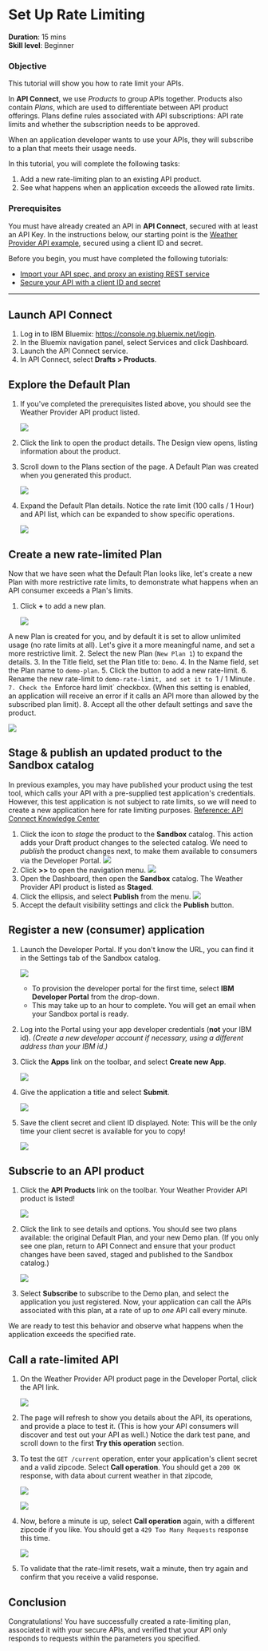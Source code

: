 # Set Up Rate Limiting
**Duration**: 15 mins  
**Skill level**: Beginner  


### Objective
This tutorial will show you how to rate limit your APIs.

In **API Connect**, we use *Products* to group APIs together. Products also contain *Plans*, which are used to differentiate between API product offerings. Plans define rules associated with API subscriptions: API rate limits and whether the subscription needs to be approved.

When an application developer wants to use your APIs, they will subscribe to a plan that meets their usage needs.

In this tutorial, you will complete the following tasks:
1. Add a new rate-limiting plan to an existing API product.
2. See what happens when an application exceeds the allowed rate limits.


### Prerequisites
You must have already created an API in **API Connect**, secured with at least an API Key. In the instructions below, our starting point is the [Weather Provider API example](https://github.com/ibm-apiconnect/getting-started/blob/master/bluemix/1a/README.md), secured using a client ID and secret.

Before you begin, you must have completed the following tutorials:
- [Import your API spec, and proxy an existing REST service](https://github.com/ibm-apiconnect/getting-started/blob/master/bluemix/1a/README.md)
- [Secure your API with a client ID and secret](https://github.com/ibm-apiconnect/getting-started/blob/master/bluemix/2a/README.md)

---
## Launch API Connect

1. Log in to IBM Bluemix: https://console.ng.bluemix.net/login.
1. In the Bluemix navigation panel, select Services and click Dashboard.
1. Launch the API Connect service.
1. In API Connect, select **Drafts > Products**.

## Explore the Default Plan
1. If you've completed the prerequisites listed above, you should see the Weather Provider API product listed. 

   ![](./images/draftproducts.png)      

2. Click the link to open the product details. The Design view opens, listing information about the product.
3. Scroll down to the Plans section of the page. A Default Plan was created when you generated this product. 

   ![](./images/defaultplanlist.png)    
4. Expand the Default Plan details. Notice the rate limit (100 calls / 1 Hour) and API list, which can be expanded to show specific operations.

   ![](./images/defaultplandetails.png) 

   
## Create a new rate-limited Plan

Now that we have seen what the Default Plan looks like, let's create a new Plan with more restrictive rate limits, to demonstrate what happens when an API consumer exceeds a Plan's limits. 
1. Click **+** to add a new plan.
 
    ![](./images/newplanbutton.png) 
    
A new Plan is created for you, and by default it is set to allow unlimited usage (no rate limits at all). Let's give it a more meaningful name, and set a more restrictive limit. 
2. Select the new Plan (`New Plan 1`) to expand the details.
3. In the Title field, set the Plan title to: `Demo`.
4. In the Name field, set the Plan name to `demo-plan`.
5. Click the button to add a new rate-limit.
6. Rename the new rate-limit to `demo-rate-limit, and set it to `1 / 1 Minute`.
7. Check the `Enforce hard limit` checkbox. (When this setting is enabled, an application will receive an error if it calls an API more than allowed by the subscribed plan limit).
8. Accept all the other default settings and save the product.

   ![](./images/demoplan.png) 


## Stage & publish an updated product to the Sandbox catalog

In previous examples, you may have published your product using the test tool, which calls your API with a pre-supplied test application's credentials. However, this test application is not subject to rate limits, so we will need to create a new application here for rate limiting purposes. [Reference: API Connect Knowledge Center](https://www.ibm.com/support/knowledgecenter/SSFS6T/com.ibm.apic.toolkit.doc/tapim_create_product.html)

1. Click the icon to *stage* the product to the **Sandbox** catalog. This action adds your Draft product changes to the selected catalog. We need to *publish* the product changes next, to make them available to consumers via the Developer Portal.
   ![](./images/stageproduct.png) 
2. Click **>>** to open the navigation menu.
   ![](./images/navigate.png) 
3. Open the Dashboard, then open the **Sandbox** catalog. The Weather Provider API product is listed as **Staged**.
4. Click the ellipsis, and select **Publish** from the menu.
   ![](./images/publish.png) 
5. Accept the default visibility settings and click the **Publish** button.


## Register a new (consumer) application

1. Launch the Developer Portal. If you don't know the URL, you can find it in the Settings tab of the Sandbox catalog.

   ![](./images/devportalurl.png)
    - To provision the developer portal for the first time, select **IBM Developer Portal** from the drop-down.
    - This may take up to an hour to complete. You will get an email when your Sandbox portal is ready.
2. Log into the Portal using your app developer credentials (**not** your IBM id). _(Create a new developer account if necessary, using a different address than your IBM id.)_
3. Click the **Apps** link on the toolbar, and select **Create new App**.

   ![](./images/createnewapp.png)
4. Give the application a title and select **Submit**.

   ![](./images/mymobileapp.png)
5. Save the client secret and client ID displayed. Note: This will be the only time your client secret is available for you to copy!

   ![](./images/clientidandsecret.png)


## Subscrie to an API product

1. Click the **API Products** link on the toolbar. Your Weather Provider API product is listed! 

   ![](./images/apiproducts.png)
2. Click the link to see details and options. You should see two plans available: the original Default Plan, and your new Demo plan. (If you only see one plan, return to API Connect and ensure that your product changes have been saved, staged and published to the Sandbox catalog.) 

   ![](./images/plans.png)
3. Select **Subscribe** to subscribe to the Demo plan, and select the application you just registered. Now, your application can call the APIs associated with this plan, at a rate of up to *one* API call every minute. 

We are ready to test this behavior and observe what happens when the application exceeds the specified rate.

## Call a rate-limited API

1. On the Weather Provider API product page in the Developer Portal, click the API link.

   ![](./images/weatherproviderapi.png)
2. The page will refresh to show you details about the API, its operations, and provide a place to test it. (This is how your API consumers will discover and test out your API as well.) Notice the dark test pane, and scroll down to the first **Try this operation** section.

3. To test the `GET /current` operation, enter your application's client secret and a valid zipcode. Select **Call operation**. You should get a `200 OK` response, with data about current weather in that zipcode, 

   ![](./images/trythisop-1.png)

   ![](./images/response-1.png)

4. Now, before a minute is up, select **Call operation** again, with a different zipcode if you like. You should get a `429 Too Many Requests` response this time.

   ![](./images/response-2.png)

5. To validate that the rate-limit resets, wait a minute, then try again and confirm that you receive a valid response.


## Conclusion

Congratulations! You have successfully created a rate-limiting plan, associated it with your secure APIs, and verified that your API only responds to requests within the parameters you specified.
